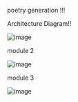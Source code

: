 poetry generation !!!

Architecture Diagram!!

![image](https://github.com/user-attachments/assets/bea6f45d-8ee8-49e0-990e-466e7b4d952e)

module 2

![image](https://github.com/user-attachments/assets/f4bef30d-1e4c-47d1-990d-3d679251e82e)

module 3

![image](https://github.com/user-attachments/assets/4044234c-984c-4570-8750-ea0a9c31991d)

